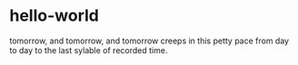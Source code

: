 hello-world
===========

tomorrow, and tomorrow, and tomorrow
creeps in this petty pace from day to day
to the last sylable of recorded time.
